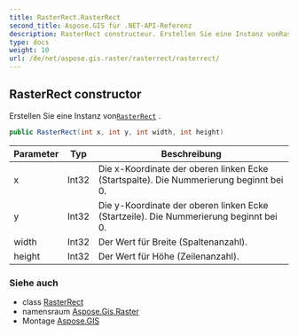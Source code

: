 ```yaml
---
title: RasterRect.RasterRect
second_title: Aspose.GIS für .NET-API-Referenz
description: RasterRect constructeur. Erstellen Sie eine Instanz vonRasterRect .
type: docs
weight: 10
url: /de/net/aspose.gis.raster/rasterrect/rasterrect/
---
```

## RasterRect constructor

Erstellen Sie eine Instanz von[`RasterRect`](../) .

```csharp
public RasterRect(int x, int y, int width, int height)
```

| Parameter | Typ | Beschreibung |
| --- | --- | --- |
| x | Int32 | Die x-Koordinate der oberen linken Ecke (Startspalte). Die Nummerierung beginnt bei 0. |
| y | Int32 | Die y-Koordinate der oberen linken Ecke (Startzeile). Die Nummerierung beginnt bei 0. |
| width | Int32 | Der Wert für Breite (Spaltenanzahl). |
| height | Int32 | Der Wert für Höhe (Zeilenanzahl). |

### Siehe auch

* class [RasterRect](../)
* namensraum [Aspose.Gis.Raster](../../rasterrect/)
* Montage [Aspose.GIS](../../../)


